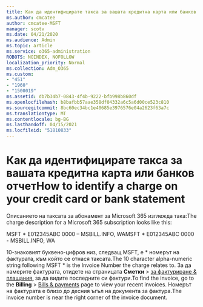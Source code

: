 ```yaml
---
title: Как да идентифицирате такса за вашата кредитна карта или банков отчет
ms.author: cmcatee
author: cmcatee-MSFT
manager: scotv
ms.date: 04/21/2020
ms.audience: Admin
ms.topic: article
ms.service: o365-administration
ROBOTS: NOINDEX, NOFOLLOW
localization_priority: Normal
ms.collection: Adm_O365
ms.custom:
- "451"
- "1960"
- "1500019"
ms.assetid: db7b34b7-0843-4f4b-9222-bfb998b860df
ms.openlocfilehash: b8bafbb57aae358df04332a6c5a6d00ce523c810
ms.sourcegitcommit: 8bc60ec34bc1e40685e3976576e04a2623f63a7c
ms.translationtype: MT
ms.contentlocale: bg-BG
ms.lasthandoff: 04/15/2021
ms.locfileid: "51810833"
---
```

# <a name="how-to-identify-a-charge-on-your-credit-card-or-bank-statement"></a><span data-ttu-id="51db2-102">Как да идентифицирате такса за вашата кредитна карта или банков отчет</span><span class="sxs-lookup"><span data-stu-id="51db2-102">How to identify a charge on your credit card or bank statement</span></span>

<span data-ttu-id="51db2-103">Описанието на таксата за абонамент за Microsoft 365 изглежда така:</span><span class="sxs-lookup"><span data-stu-id="51db2-103">The charge description for a Microsoft 365 subscription looks like this:</span></span>
  
<span data-ttu-id="51db2-104">MSFT \* E012345ABC 0000 – MSBILL.INFO, WA</span><span class="sxs-lookup"><span data-stu-id="51db2-104">MSFT \* E012345ABC 0000 - MSBILL.INFO, WA</span></span>
  
<span data-ttu-id="51db2-105">10-знаковият буквено-цифров низ, следващ MSFT, е \* номерът на фактурата, към който се отнася таксата.</span><span class="sxs-lookup"><span data-stu-id="51db2-105">The 10 character alpha-numeric string following MSFT \* is the Invoice Number the charge relates to.</span></span> <span data-ttu-id="51db2-106">За да намерите фактурата, отидете на страницата **Сметки** \> [за фактуриране & плащания,](https://go.microsoft.com/fwlink/p/?linkid=848039) за да видите последните си фактури.</span><span class="sxs-lookup"><span data-stu-id="51db2-106">To find the invoice, go to the **Billing** \> [Bills & payments](https://go.microsoft.com/fwlink/p/?linkid=848039) page to view your recent invoices.</span></span> <span data-ttu-id="51db2-107">Номерът на фактурата е близо до десния ъгъл на документа за фактура.</span><span class="sxs-lookup"><span data-stu-id="51db2-107">The invoice number is near the right corner of the invoice document.</span></span>